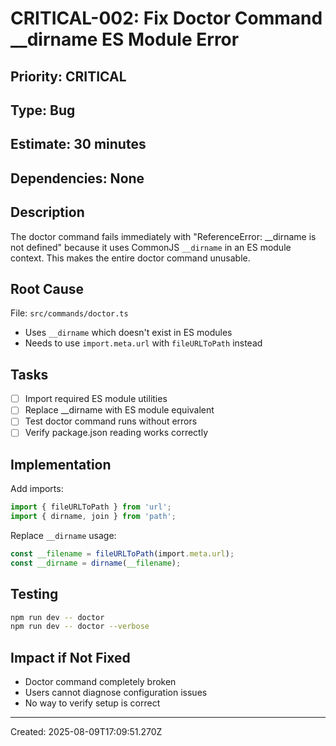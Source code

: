 # CRITICAL-002: Fix Doctor Command __dirname ES Module Error

## Priority: CRITICAL  
## Type: Bug
## Estimate: 30 minutes
## Dependencies: None

## Description
The doctor command fails immediately with "ReferenceError: __dirname is not defined" because it uses CommonJS `__dirname` in an ES module context. This makes the entire doctor command unusable.

## Root Cause
File: `src/commands/doctor.ts`
- Uses `__dirname` which doesn't exist in ES modules
- Needs to use `import.meta.url` with `fileURLToPath` instead

## Tasks
- [ ] Import required ES module utilities
- [ ] Replace __dirname with ES module equivalent
- [ ] Test doctor command runs without errors
- [ ] Verify package.json reading works correctly

## Implementation
Add imports:
```typescript
import { fileURLToPath } from 'url';
import { dirname, join } from 'path';
```

Replace `__dirname` usage:
```typescript
const __filename = fileURLToPath(import.meta.url);
const __dirname = dirname(__filename);
```

## Testing
```bash
npm run dev -- doctor
npm run dev -- doctor --verbose
```

## Impact if Not Fixed
- Doctor command completely broken
- Users cannot diagnose configuration issues
- No way to verify setup is correct

---
Created: 2025-08-09T17:09:51.270Z